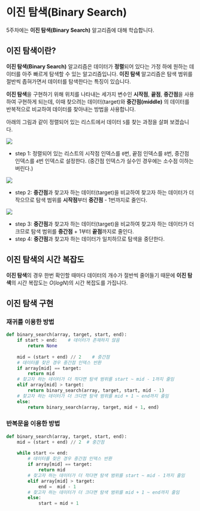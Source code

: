 # 이진 탐색(Binary Search)
5주차에는 **이진 탐색(Binary Search)** 알고리즘에 대해 학습합니다.

## 이진 탐색이란?
**이진 탐색(Binary Search)** 알고리즘은 데이터가 **정렬**되어 있다는 가정 하에 원하는 데이터를 아주 빠르게 탐색할 수 있는 알고리즘입니다. **이진 탐색** 알고리즘은 탐색 범위를 절반씩 좁혀가면서 데이터를 탐색한다는 특징이 있습니다.

**이진 탐색**을 구현하기 위해 위치를 나타내는 세가지 변수인 **시작점**, **끝점**, **중간점**을 사용하여 구현하게 되는데, 이때 찾으려는 데이터(target)와 **중간점(middle)** 의 데이터를 반복적으로 비교하여 데이터를 찾아내는 방법을 사용합니다.

아래의 그림과 같이 정렬되어 있는 리스트에서 데이터 `5`를 찾는 과정을 살펴 보겠습니다.

![](https://velog.velcdn.com/images/jeunghun2/post/494061c9-633a-4358-8719-4d75c05b7c92/image.jpeg)

- step 1: 정렬되어 있는 리스트의 시작점 인덱스를 `0`번, 끝점 인덱스를 `8`번, 중간점 인덱스를 `4`번 인덱스로 설정한다. (중간점 인덱스가 실수인 경우에는 소수점 이하는 버린다.)

![](https://velog.velcdn.com/images/jeunghun2/post/e3a5c07d-f5ed-4191-96d5-c55e2a4c01d1/image.jpeg)

- step 2: **중간점**과 찾고자 하는 데이터(target)을 비교하여 찾고자 하는 데이터가 더 작으므로 탐색 범위를 **시작점**부터 **중간점** - 1번까지로 줄인다.

![](https://velog.velcdn.com/images/jeunghun2/post/f89f2279-9190-41bb-9575-b552232fe283/image.jpeg)

- step 3: **중간점**과 찾고자 하는 데이터(target)을 비교하여 찾고자 하는 데이터가 더 크므로 탐색 범위를 **중간점** + 1부터 **끝점**까지로 줄인다.
- step 4: **중간점**과 찾고자 하는 데이터가 일치하므로 탐색을 중단한다.

## 이진 탐색의 시간 복잡도
**이진 탐색**의 경우 한번 확인할 때마다 데이터의 개수가 절반씩 줄어들기 때문에 **이진 탐색**의 시간 복잡도는 $O(logN)$의 시간 복잡도를 가집니다.

## 이진 탐색 구현
### 재귀를 이용한 방법
```python
def binary_search(array, target, start, end):
    if start > end:    # 데이터가 존재하지 않음
        return None
    
    mid = (start + end) // 2    # 중간점
    # 데이터를 찾은 경우 중간점 인덱스 반환
    if array[mid] == target:
        return mid
    # 찾고자 하는 데이터가 더 작다면 탐색 범위를 start ~ mid - 1까지 줄임
    elif array[mid] > target:
        return binary_search(array, target, start, mid - 1)
    # 찾고자 하는 데이터가 더 크다면 탐색 범위를 mid + 1 ~ end까지 줄임
    else:
        return binary_search(array, target, mid + 1, end)
```

### 반복문을 이용한 방법
```python
def binary_search(array, target, start, end):
    mid = (start + end) // 2  # 중간점
    
    while start <= end:
        # 데이터를 찾은 경우 중간점 인덱스 반환
        if array[mid] == target:
            return mid
        # 찾고자 하는 데이터가 더 작다면 탐색 범위를 start ~ mid - 1까지 줄임
        elif array[mid] > target:
            end =  mid - 1
        # 찾고자 하는 데이터가 더 크다면 탐색 범위를 mid + 1 ~ end까지 줄임
        else:
            start = mid + 1 
```
